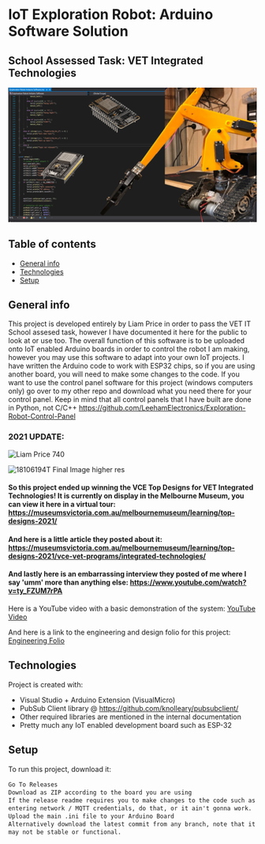 # IoT Exploration Robot: Arduino Software Solution
## School Assessed Task: VET Integrated Technologies
![GitHub Logo](media/IoTER-AC-GitHub-Logo.png)
## Table of contents
* [General info](#general-info)
* [Technologies](#technologies)
* [Setup](#setup)

## General info
This project is developed entirely by Liam Price in order to pass the VET IT School assesed task, however I have documented it here for the public to look at or use too. The overall function of this software is to be uploaded onto IoT enabled Arduino boards in order to control the robot I am making, however you may use this software to adapt into your own IoT projects. I have written the Arduino code to work with ESP32 chips, so if you are using another board, you will need to make some changes to the code. If you want to use the control panel software for this project (windows computers only) go over to my other repo and download what you need there for your control panel. Keep in mind that all control panels that I have built are done in Python, not C/C++ https://github.com/LeehamElectronics/Exploration-Robot-Control-Panel

### 2021 UPDATE:
![Liam Price 740](https://user-images.githubusercontent.com/51737378/136178257-3a163108-259c-4f81-a8f6-b7319d3c3238.jpg)

![18106194T Final Image higher res](https://user-images.githubusercontent.com/51737378/136177903-2d3dfe82-e57e-40a3-ab96-2fb9eda990df.jpg)

#### So this project ended up winning the VCE Top Designs for VET Integrated Technologies! It is currently on display in the Melbourne Museum, you can view it here in a virtual tour: https://museumsvictoria.com.au/melbournemuseum/learning/top-designs-2021/
#### And here is a little article they posted about it: https://museumsvictoria.com.au/melbournemuseum/learning/top-designs-2021/vce-vet-programs/integrated-technologies/
#### And lastly here is an embarrassing interview they posted of me where I say 'umm' more than anything else: https://www.youtube.com/watch?v=ty_FZUM7rPA

Here is a YouTube video with a basic demonstration of the system: [YouTube Video](https://www.youtube.com/watch?v=0TiRYpMsIOc&t=27s) 

And here is a link to the engineering and design folio for this project: [Engineering Folio](https://drive.google.com/file/d/1ohp7j_BZnhxLjLv0mqf6PKU2e-KAmkB1/view?usp=sharing) 
	

## Technologies
Project is created with:
* Visual Studio + Arduino Extension (VisualMicro)
* PubSub Client library @ https://github.com/knolleary/pubsubclient/
* Other required libraries are mentioned in the internal documentation
* Pretty much any IoT enabled development board such as ESP-32
	
## Setup
To run this project, download it:

```
Go To Releases
Download as ZIP according to the board you are using
If the release readme requires you to make changes to the code such as entering network / MQTT credentials, do that, or it ain't gonna work.
Upload the main .ini file to your Arduino Board
Alternatively download the latest commit from any branch, note that it may not be stable or functional.
```
